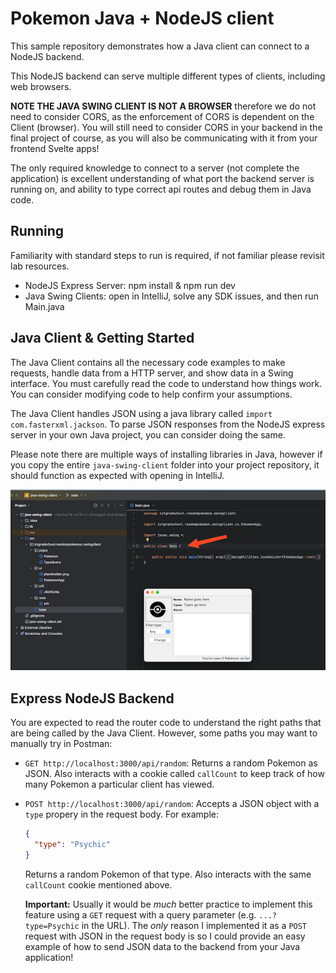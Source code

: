 # Pokemon Java + NodeJS client

This sample repository demonstrates how a Java client can connect to a NodeJS backend.

This NodeJS backend can serve multiple different types of clients, including web browsers.

**NOTE THE JAVA SWING CLIENT IS NOT A BROWSER** therefore we do not need to consider CORS, as the enforcement of CORS is dependent on the Client (browser). You will still need to consider CORS in your backend in the final project of course, as you will also be communicating with it from your frontend Svelte apps!

The only required knowledge to connect to a server (not complete the application) is excellent understanding of what port the backend server is running on, and ability to type correct api routes and debug them in Java code.

## Running

Familiarity with standard steps to run is required, if not familiar please revisit lab resources.

  - NodeJS Express Server: npm install & npm run dev
  - Java Swing Clients: open in IntelliJ, solve any SDK issues, and then run Main.java

## Java Client & Getting Started

The Java Client contains all the necessary code examples to make requests, handle data from a HTTP server, and show data in a Swing interface. You must carefully read the code to understand how things work. You can consider modifying code to help confirm your assumptions.

The Java Client handles JSON using a java library called `import com.fasterxml.jackson`. To parse JSON responses from the NodeJS express server in your own Java project, you can consider doing the same.

Please note there are multiple ways of installing libraries in Java, however if you copy the entire `java-swing-client` folder into your project repository, it should function as expected with opening in IntelliJ.

![java-swing-client](docs/java-swing-client.png)

## Express NodeJS Backend

You are expected to read the router code to understand the right paths that are being called by the Java Client. However, some paths you may want to manually try in Postman:

- `GET http://localhost:3000/api/random`: Returns a random Pokemon as JSON. Also interacts with a cookie called `callCount` to keep track of how many Pokemon a particular client has viewed.

- `POST http://localhost:3000/api/random`: Accepts a JSON object with a `type` propery in the request body. For example:

  ```json
  {
    "type": "Psychic"
  }
  ```

  Returns a random Pokemon of that type. Also interacts with the same `callCount` cookie mentioned above.

  **Important:** Usually it would be _much_ better practice to implement this feature using a `GET` request with a query parameter (e.g. `...?type=Psychic` in the URL). The _only_ reason I implemented it as a `POST` request with JSON in the request body is so I could provide an easy example of how to send JSON data to the backend from your Java application!